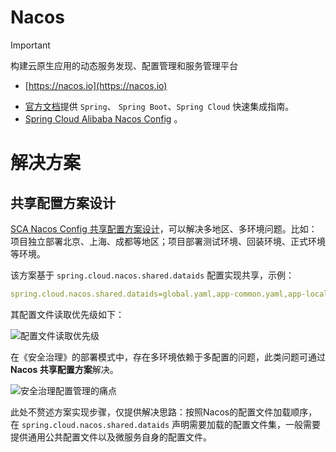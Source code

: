 # Nacos

> [!important]
> 构建云原生应用的动态服务发现、配置管理和服务管理平台
>
> - [https://nacos.io](https://nacos.io)

- [官方文档](https://nacos.io/zh-cn/docs/v2/quickstart/quick-start.html)提供 `Spring`、 `Spring Boot`、`Spring Cloud` 快速集成指南。
- [Spring Cloud Alibaba Nacos Config](https://github.com/alibaba/spring-cloud-alibaba/wiki/Nacos-config) 。



# 解决方案

## 共享配置方案设计

[SCA Nacos Config 共享配置方案设计](https://github.com/alibaba/spring-cloud-alibaba/issues/141)，可以解决多地区、多环境问题。比如：项目独立部署北京、上海、成都等地区；项目部署测试环境、回装环境、正式环境等环境。

该方案基于 `spring.cloud.nacos.shared.dataids` 配置实现共享，示例：

```yaml
spring.cloud.nacos.shared.dataids=global.yaml,app-common.yaml,app-local-common.yaml
```

其配置文件读取优先级如下：

![配置文件读取优先级](https://cdn.jsdelivr.net/gh/zhengzhenning/imageBeds@main/images/008i3skNgy1gsjym4xzuvj30pk0iwdid.jpg)

在《安全治理》的部署模式中，存在多环境依赖于多配置的问题，此类问题可通过 **Nacos 共享配置方案**解决。

![安全治理配置管理的痛点](https://cdn.jsdelivr.net/gh/zhengzhenning/imageBeds@main/images/008i3skNgy1grm6ucrsgwj31lh0u0dpi-20240415170816869.jpg)

此处不赘述方案实现步骤，仅提供解决思路：按照Nacos的配置文件加载顺序，在 `spring.cloud.nacos.shared.dataids` 声明需要加载的配置文件集，一般需要提供通用公共配置文件以及微服务自身的配置文件。










